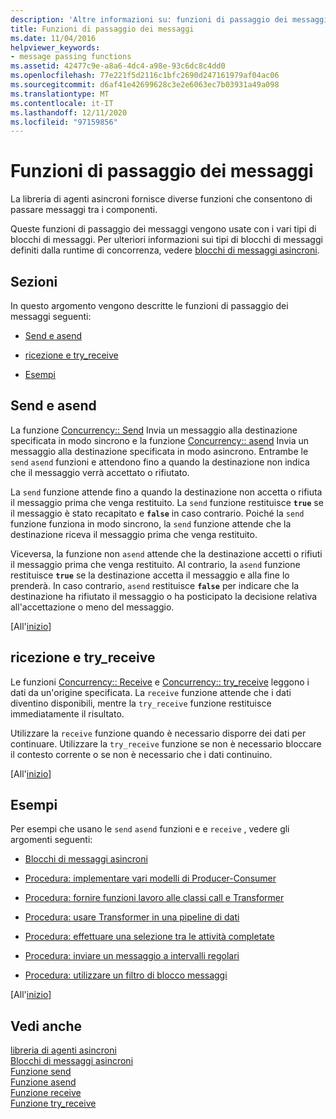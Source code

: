 ```yaml
---
description: 'Altre informazioni su: funzioni di passaggio dei messaggi'
title: Funzioni di passaggio dei messaggi
ms.date: 11/04/2016
helpviewer_keywords:
- message passing functions
ms.assetid: 42477c9e-a8a6-4dc4-a98e-93c6dc8c4dd0
ms.openlocfilehash: 77e221f5d2116c1bfc2690d247161979af04ac06
ms.sourcegitcommit: d6af41e42699628c3e2e6063ec7b03931a49a098
ms.translationtype: MT
ms.contentlocale: it-IT
ms.lasthandoff: 12/11/2020
ms.locfileid: "97159856"
---
```

# <a name="message-passing-functions"></a>Funzioni di passaggio dei messaggi

La libreria di agenti asincroni fornisce diverse funzioni che consentono di passare messaggi tra i componenti.

Queste funzioni di passaggio dei messaggi vengono usate con i vari tipi di blocchi di messaggi. Per ulteriori informazioni sui tipi di blocchi di messaggi definiti dalla runtime di concorrenza, vedere [blocchi di messaggi asincroni](../../parallel/concrt/asynchronous-message-blocks.md).

## <a name="sections"></a><a name="top"></a> Sezioni

In questo argomento vengono descritte le funzioni di passaggio dei messaggi seguenti:

- [Send e asend](#send)

- [ricezione e try_receive](#receive)

- [Esempi](#examples)

## <a name="send-and-asend"></a><a name="send"></a> Send e asend

La funzione [Concurrency:: Send](reference/concurrency-namespace-functions.md#send) Invia un messaggio alla destinazione specificata in modo sincrono e la funzione [Concurrency:: asend](reference/concurrency-namespace-functions.md#asend) Invia un messaggio alla destinazione specificata in modo asincrono. Entrambe le `send` `asend` funzioni e attendono fino a quando la destinazione non indica che il messaggio verrà accettato o rifiutato.

La `send` funzione attende fino a quando la destinazione non accetta o rifiuta il messaggio prima che venga restituito. La `send` funzione restituisce **`true`** se il messaggio è stato recapitato e **`false`** in caso contrario. Poiché la `send` funzione funziona in modo sincrono, la `send` funzione attende che la destinazione riceva il messaggio prima che venga restituito.

Viceversa, la funzione non `asend` attende che la destinazione accetti o rifiuti il messaggio prima che venga restituito. Al contrario, la `asend` funzione restituisce **`true`** se la destinazione accetta il messaggio e alla fine lo prenderà. In caso contrario, `asend` restituisce **`false`** per indicare che la destinazione ha rifiutato il messaggio o ha posticipato la decisione relativa all'accettazione o meno del messaggio.

[All'[inizio](#top)]

## <a name="receive-and-try_receive"></a><a name="receive"></a> ricezione e try_receive

Le funzioni [Concurrency:: Receive](reference/concurrency-namespace-functions.md#receive) e [Concurrency:: try_receive](reference/concurrency-namespace-functions.md#try_receive) leggono i dati da un'origine specificata. La `receive` funzione attende che i dati diventino disponibili, mentre la `try_receive` funzione restituisce immediatamente il risultato.

Utilizzare la `receive` funzione quando è necessario disporre dei dati per continuare. Utilizzare la `try_receive` funzione se non è necessario bloccare il contesto corrente o se non è necessario che i dati continuino.

[All'[inizio](#top)]

## <a name="examples"></a><a name="examples"></a> Esempi

Per esempi che usano le `send` `asend` funzioni e e `receive` , vedere gli argomenti seguenti:

- [Blocchi di messaggi asincroni](../../parallel/concrt/asynchronous-message-blocks.md)

- [Procedura: implementare vari modelli di Producer-Consumer](../../parallel/concrt/how-to-implement-various-producer-consumer-patterns.md)

- [Procedura: fornire funzioni lavoro alle classi call e Transformer](../../parallel/concrt/how-to-provide-work-functions-to-the-call-and-transformer-classes.md)

- [Procedura: usare Transformer in una pipeline di dati](../../parallel/concrt/how-to-use-transformer-in-a-data-pipeline.md)

- [Procedura: effettuare una selezione tra le attività completate](../../parallel/concrt/how-to-select-among-completed-tasks.md)

- [Procedura: inviare un messaggio a intervalli regolari](../../parallel/concrt/how-to-send-a-message-at-a-regular-interval.md)

- [Procedura: utilizzare un filtro di blocco messaggi](../../parallel/concrt/how-to-use-a-message-block-filter.md)

[All'[inizio](#top)]

## <a name="see-also"></a>Vedi anche

[libreria di agenti asincroni](../../parallel/concrt/asynchronous-agents-library.md)<br/>
[Blocchi di messaggi asincroni](../../parallel/concrt/asynchronous-message-blocks.md)<br/>
[Funzione send](reference/concurrency-namespace-functions.md#send)<br/>
[Funzione asend](reference/concurrency-namespace-functions.md#asend)<br/>
[Funzione receive](reference/concurrency-namespace-functions.md#receive)<br/>
[Funzione try_receive](reference/concurrency-namespace-functions.md#try_receive)
